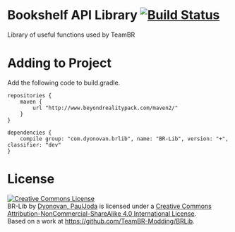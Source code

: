 Bookshelf API Library [![Build Status](http://www.beyondrealitypack.com:8080/buildStatus/icon?job=Bookshelf)](http://www.teambrmodding.com:/jenkins/job/Bookshelf/)
======

Library of useful functions used by TeamBR

Adding to Project
=================

Add the following code to build.gradle.

```
repositories {
    maven {
        url "http://www.beyondrealitypack.com/maven2/"
    }
}

dependencies {
    compile group: "com.dyonovan.brlib", name: "BR-Lib", version: "+", classifier: "dev"
}
```

License
=======
<a rel="license" href="http://creativecommons.org/licenses/by-nc-sa/4.0/"><img alt="Creative Commons License" style="border-width:0" src="https://i.creativecommons.org/l/by-nc-sa/4.0/88x31.png" /></a><br /><span xmlns:dct="http://purl.org/dc/terms/" property="dct:title">BR-Lib</span> by <a xmlns:cc="http://creativecommons.org/ns#" href="https://github.com/TeamBR-Modding/BRLib" property="cc:attributionName" rel="cc:attributionURL">Dyonovan, PaulJoda</a> is licensed under a <a rel="license" href="http://creativecommons.org/licenses/by-nc-sa/4.0/">Creative Commons Attribution-NonCommercial-ShareAlike 4.0 International License</a>.<br />Based on a work at <a xmlns:dct="http://purl.org/dc/terms/" href="https://github.com/TeamBR-Modding/BRLib" rel="dct:source">https://github.com/TeamBR-Modding/BRLib</a>.
